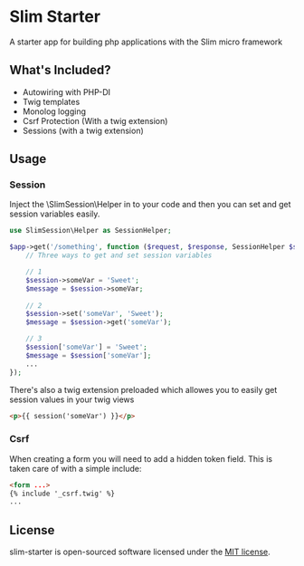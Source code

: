 # Slim Starter

A starter app for building php applications with the Slim micro framework

## What's Included?

- Autowiring with PHP-DI
- Twig templates
- Monolog logging
- Csrf Protection (With a twig extension)
- Sessions (with a twig extension)

## Usage

### Session

Inject the \SlimSession\Helper in to your code and then you can set and get session variables easily.

```php
use SlimSession\Helper as SessionHelper;

$app->get('/something', function ($request, $response, SessionHelper $session) {
    // Three ways to get and set session variables

    // 1
    $session->someVar = 'Sweet';
    $message = $session->someVar;
    
    // 2
    $session->set('someVar', 'Sweet');
    $message = $session->get('someVar');

    // 3
    $session['someVar'] = 'Sweet';
    $message = $session['someVar'];
    ...
});
```

There's also a twig extension preloaded which allowes you to easily get session values in your twig views

```html
<p>{{ session('someVar') }}</p>
```

### Csrf

When creating a form you will need to add a hidden token field.  This is taken care of with a simple include:

```html
<form ...>
{% include '_csrf.twig' %}
...
```

## License

slim-starter is open-sourced software licensed under the [MIT license](http://opensource.org/licenses/MIT).
